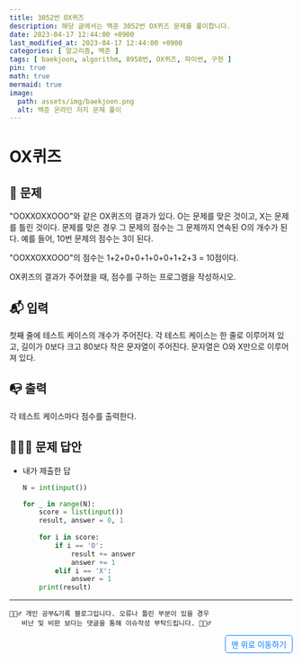 ```yaml
---
title: 3052번 OX퀴즈
description: 해당 글에서는 백준 3052번 OX퀴즈 문제를 풀이합니다.
date: 2023-04-17 12:44:00 +0900
last_modified_at: 2023-04-17 12:44:00 +0900
categories: [ 알고리즘, 백준 ]
tags: [ baekjoon, algorithm, 8958번, OX퀴즈, 파이썬, 구현 ]
pin: true
math: true
mermaid: true
image:
  path: assets/img/baekjoon.png
  alt: 백준 온라인 저지 문제 풀이
---
```

    
# OX퀴즈
## 📃 문제
"OOXXOXXOOO"와 같은 OX퀴즈의 결과가 있다. O는 문제를 맞은 것이고, X는 문제를 틀린 것이다. 문제를 맞은 경우 그 문제의 점수는 그 문제까지 연속된 O의 개수가 된다. 예를 들어, 10번 문제의 점수는 3이 된다.

"OOXXOXXOOO"의 점수는 1+2+0+0+1+0+0+1+2+3 = 10점이다.

OX퀴즈의 결과가 주어졌을 때, 점수를 구하는 프로그램을 작성하시오.

## 📬 입력
첫째 줄에 테스트 케이스의 개수가 주어진다. 각 테스트 케이스는 한 줄로 이루어져 있고, 길이가 0보다 크고 80보다 작은 문자열이 주어진다. 문자열은 O와 X만으로 이루어져 있다.

## 📭 출력
각 테스트 케이스마다 점수를 출력한다.

## 🙆🏻‍♂️ 문제 답안

- 내가 제출한 답
    ```python
    N = int(input())

    for _ in range(N):
        score = list(input())
        result, answer = 0, 1
        
        for i in score:
            if i == 'O':
                result += answer
                answer += 1
            elif i == 'X':
                answer = 1
        print(result)
    ``` 


***

    🙋🏻‍♂️ 개인 공부&기록 블로그입니다. 오류나 틀린 부분이 있을 경우 
       비난 및 비판 보다는 댓글을 통해 이슈작성 부탁드립니다. 🙋🏻‍♂️

<a href="#" style="display: inline-block; padding: 5px 10px; color: #007bff; text-decoration: none; border: 0.5px solid #007bff; border-radius: 5px; float: right;">맨 위로 이동하기</a>